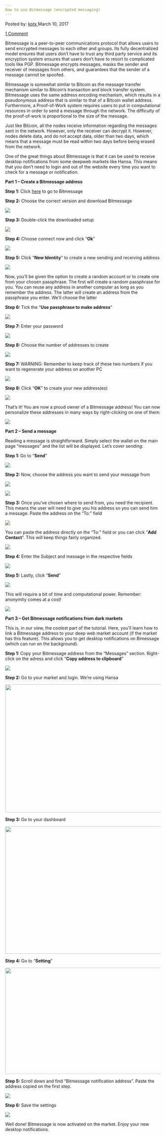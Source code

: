 ```yaml
---
How to use Bitmessage (encrypted messaging)
---
```

<article class="post-listing post-18531 post type-post status-publish format-standard has-post-thumbnail hentry 
tag-bitmessage tag-encrypted tag-messaging">
<div class="post-inner">
<span>Posted by: <a href="https://www.deepdotweb.com/author/kptx/" title="">kptx </a></span>
<span>March 10, 2017</span>

<span><a href="https://www.deepdotweb.com/2017/03/10/use-bitmessage-encrypted-messaging/#comments">1 Comment</a></span>


<p>Bitmessage is a peer-to-peer communications protocol that allows users to send encrypted messages to each other and groups. Its fully decentralized model ensures that users don’t have to trust any third party service and its encryption system ensures that users don’t have to resort to complicated tools like PGP. Bitmessage encrypts messages, masks the sender and receiver of messages from others, and guarantees that the sender of a message cannot be spoofed.</p>
<p>Bitmessage is somewhat similar to Bitcoin as the message transfer mechanism similar to Bitcoin’s transaction and block transfer system. Bitmessage uses the same address encoding mechanism, which results in a pseudonymous address that is similar to that of a Bitcoin wallet address. Furthermore, a Proof-of-Work system requires users to put in computational resources in order to send a message through the network. The difficulty of the proof‐of‐work is proportional to the size of the message.</p>
<p>Just like Bitcoin, all the nodes receive information regarding the messages sent in the network. However, only the receiver can decrypt it. However, nodes delete data, and do not accept data, older than two days, which means that a message must be read within two days before being erased from the network.</p>
<p>One of the great things about Bitmessage is that it can be used to receive desktop notifications from some deepweb markets like Hansa. This means that you don’t need to login and out of the website every time you want to check for a message or notification.</p>
<p><strong>Part 1 &#8211; Create a Bitmessage address</strong></p>
<p><strong>Step 1:</strong> Click <a href="https://bitmessage.org/">here</a> to go to Bitmessage</p>
<p><strong>Step 2:</strong> Choose the correct version and download Bitmessage</p>
<p><img class="wp-image-18541 aligncenter" src="https://www.deepdotweb.com/wp-content/uploads/2017/03/word-image-11.png" srcset="https://www.deepdotweb.com/wp-content/uploads/2017/03/word-image-11.png 1156w, https://www.deepdotweb.com/wp-content/uploads/2017/03/word-image-11-300x130.png 300w, https://www.deepdotweb.com/wp-content/uploads/2017/03/word-image-11-1024x444.png 1024w" sizes="(max-width: 1156px) 100vw, 1156px" /></p>
<p><strong>Step 3: </strong>Double-click the downloaded setup</p>
<p><img class="wp-image-18542 aligncenter" src="https://www.deepdotweb.com/wp-content/uploads/2017/03/word-image-12.png" srcset="https://www.deepdotweb.com/wp-content/uploads/2017/03/word-image-12.png 992w, https://www.deepdotweb.com/wp-content/uploads/2017/03/word-image-12-300x139.png 300w, https://www.deepdotweb.com/wp-content/uploads/2017/03/word-image-12-272x125.png 272w" sizes="(max-width: 992px) 100vw, 992px" /></p>
<p><strong>Step 4: </strong>Choose connect now and click “<strong>Ok</strong>”</p>
<p><img class="wp-image-18543 aligncenter" src="https://www.deepdotweb.com/wp-content/uploads/2017/03/word-image-13.png" srcset="https://www.deepdotweb.com/wp-content/uploads/2017/03/word-image-13.png 327w, https://www.deepdotweb.com/wp-content/uploads/2017/03/word-image-13-300x176.png 300w" sizes="(max-width: 327px) 100vw, 327px" /></p>
<p><strong>Step 5: </strong>Click “<strong>New Identity</strong>” to create a new sending and receiving address</p>
<p><img class="wp-image-18544 aligncenter" src="https://www.deepdotweb.com/wp-content/uploads/2017/03/word-image-14.png" srcset="https://www.deepdotweb.com/wp-content/uploads/2017/03/word-image-14.png 925w, https://www.deepdotweb.com/wp-content/uploads/2017/03/word-image-14-300x149.png 300w" sizes="(max-width: 925px) 100vw, 925px" /></p>
<p>Now, you’ll be given the option to create a random account or to create one from your chosen passphrase. The first will create a random passphrase for you. You can reuse any address in another computer as long as you remember the address. The latter will create an address from the passphrase you enter. We’ll choose the latter</p>
<p><strong>Step 6: </strong>Tick the “<strong>Use passphrase to make address</strong>”</p>
<p><img class="wp-image-18545 aligncenter" src="https://www.deepdotweb.com/wp-content/uploads/2017/03/word-image-15.png" srcset="https://www.deepdotweb.com/wp-content/uploads/2017/03/word-image-15.png 516w, https://www.deepdotweb.com/wp-content/uploads/2017/03/word-image-15-278x300.png 278w" sizes="(max-width: 516px) 100vw, 516px" /></p>
<p><strong>Step 7:</strong> Enter your password</p>
<p><img class="wp-image-18546 aligncenter" src="https://www.deepdotweb.com/wp-content/uploads/2017/03/word-image-16.png" srcset="https://www.deepdotweb.com/wp-content/uploads/2017/03/word-image-16.png 404w, https://www.deepdotweb.com/wp-content/uploads/2017/03/word-image-16-300x140.png 300w" sizes="(max-width: 404px) 100vw, 404px" /></p>
<p><strong>Step 8: </strong>Choose the number of addresses to create</p>
<p><img class="wp-image-18547 aligncenter" src="https://www.deepdotweb.com/wp-content/uploads/2017/03/word-image-17.png" srcset="https://www.deepdotweb.com/wp-content/uploads/2017/03/word-image-17.png 404w, https://www.deepdotweb.com/wp-content/uploads/2017/03/word-image-17-300x140.png 300w" sizes="(max-width: 404px) 100vw, 404px" /></p>
<p><strong>Step 7: </strong>WARNING: Remember to keep track of these two numbers if you want to regenerate your address on another PC</p>
<p><img class="wp-image-18548 aligncenter" src="https://www.deepdotweb.com/wp-content/uploads/2017/03/word-image-18.png" srcset="https://www.deepdotweb.com/wp-content/uploads/2017/03/word-image-18.png 404w, https://www.deepdotweb.com/wp-content/uploads/2017/03/word-image-18-300x140.png 300w" sizes="(max-width: 404px) 100vw, 404px" /></p>
<p><strong>Step 8: </strong>Click “<strong>OK</strong>” to create your new address(es)</p>
<p><img class="wp-image-18549 aligncenter" src="https://www.deepdotweb.com/wp-content/uploads/2017/03/word-image-19.png" srcset="https://www.deepdotweb.com/wp-content/uploads/2017/03/word-image-19.png 506w, https://www.deepdotweb.com/wp-content/uploads/2017/03/word-image-19-300x178.png 300w" sizes="(max-width: 506px) 100vw, 506px" /></p>
<p>That’s it! You are now a proud owner of a Bitmessage address! You can now personalize these addresses in many ways by right-clicking on one of them:</p>
<p><img class="wp-image-18550 aligncenter" src="https://www.deepdotweb.com/wp-content/uploads/2017/03/word-image-20.png" srcset="https://www.deepdotweb.com/wp-content/uploads/2017/03/word-image-20.png 913w, https://www.deepdotweb.com/wp-content/uploads/2017/03/word-image-20-300x147.png 300w" sizes="(max-width: 913px) 100vw, 913px" /></p>
<p><strong>Part 2 &#8211; Send a message</strong></p>
<p>Reading a message is straightforward. Simply select the wallet on the main page “messages” and the list will be displayed. Let’s cover sending:</p>
<p><strong>Step 1: </strong>Go to “<strong>Send</strong>”</p>
<p><img class="wp-image-18551 aligncenter" src="https://www.deepdotweb.com/wp-content/uploads/2017/03/word-image-21.png" srcset="https://www.deepdotweb.com/wp-content/uploads/2017/03/word-image-21.png 940w, https://www.deepdotweb.com/wp-content/uploads/2017/03/word-image-21-300x146.png 300w" sizes="(max-width: 940px) 100vw, 940px" /></p>
<p><strong>Step 2: </strong>Now, choose the address you want to send your message from</p>
<p><img class="wp-image-18552 aligncenter" src="https://www.deepdotweb.com/wp-content/uploads/2017/03/word-image-22.png" srcset="https://www.deepdotweb.com/wp-content/uploads/2017/03/word-image-22.png 927w, https://www.deepdotweb.com/wp-content/uploads/2017/03/word-image-22-300x150.png 300w, https://www.deepdotweb.com/wp-content/uploads/2017/03/word-image-22-660x330.png 660w" sizes="(max-width: 927px) 100vw, 927px" /></p>
<p><img class="wp-image-18553 aligncenter" src="https://www.deepdotweb.com/wp-content/uploads/2017/03/word-image-23.png" srcset="https://www.deepdotweb.com/wp-content/uploads/2017/03/word-image-23.png 927w, https://www.deepdotweb.com/wp-content/uploads/2017/03/word-image-23-300x148.png 300w" sizes="(max-width: 927px) 100vw, 927px" /></p>
<p><strong>Step 3: </strong>Once you’ve chosen where to send from, you need the recipient. This means the user will need to give you his address so you can send him a message. Paste the address on the “To:” field</p>
<p><img class="wp-image-18554 aligncenter" src="https://www.deepdotweb.com/wp-content/uploads/2017/03/word-image-24.png" srcset="https://www.deepdotweb.com/wp-content/uploads/2017/03/word-image-24.png 930w, https://www.deepdotweb.com/wp-content/uploads/2017/03/word-image-24-300x147.png 300w" sizes="(max-width: 930px) 100vw, 930px" /></p>
<p>You can paste the address directly on the “To:” field or you can click “<strong>Add Contact</strong>”. This will keep things fairly organized.</p>
<p><img class="wp-image-18555 aligncenter" src="https://www.deepdotweb.com/wp-content/uploads/2017/03/word-image-25.png" srcset="https://www.deepdotweb.com/wp-content/uploads/2017/03/word-image-25.png 936w, https://www.deepdotweb.com/wp-content/uploads/2017/03/word-image-25-300x150.png 300w, https://www.deepdotweb.com/wp-content/uploads/2017/03/word-image-25-660x330.png 660w" sizes="(max-width: 936px) 100vw, 936px" /></p>
<p><strong>Step 4: </strong>Enter the Subject and message in the respective fields</p>
<p><img class="wp-image-18556 aligncenter" src="https://www.deepdotweb.com/wp-content/uploads/2017/03/word-image-26.png" srcset="https://www.deepdotweb.com/wp-content/uploads/2017/03/word-image-26.png 938w, https://www.deepdotweb.com/wp-content/uploads/2017/03/word-image-26-300x147.png 300w" sizes="(max-width: 938px) 100vw, 938px" /></p>
<p><strong>Step 5: </strong>Lastly, click “<strong>Send</strong>”</p>
<p><img class="wp-image-18557 aligncenter" src="https://www.deepdotweb.com/wp-content/uploads/2017/03/word-image-27.png" srcset="https://www.deepdotweb.com/wp-content/uploads/2017/03/word-image-27.png 923w, https://www.deepdotweb.com/wp-content/uploads/2017/03/word-image-27-300x151.png 300w" sizes="(max-width: 923px) 100vw, 923px" /></p>
<p>This will require a bit of time and computational power. Remember: anonymity comes at a cost!</p>
<p><img class="wp-image-18558" src="https://www.deepdotweb.com/wp-content/uploads/2017/03/word-image-28.png" srcset="https://www.deepdotweb.com/wp-content/uploads/2017/03/word-image-28.png 381w, https://www.deepdotweb.com/wp-content/uploads/2017/03/word-image-28-300x18.png 300w" sizes="(max-width: 381px) 100vw, 381px" /></p>
<p><strong>Part 3 &#8211; Get Bitmessage notifications from dark markets</strong></p>
<p>This is, in our view, the coolest part of the tutorial. Here, you’ll learn how to link a Bitmessage address to your deep web market account (if the market has this feature). This allows you to get desktop notifications on Bimessage (which can run on the background).</p>
<p><strong>Step 1: </strong>Copy your Bitmessage address from the “Messages” section. Right-click on the adress and click “<strong>Copy address to clipboard</strong>”</p>
<p><img class="wp-image-18559 aligncenter" src="https://www.deepdotweb.com/wp-content/uploads/2017/03/word-image-29.png" srcset="https://www.deepdotweb.com/wp-content/uploads/2017/03/word-image-29.png 938w, https://www.deepdotweb.com/wp-content/uploads/2017/03/word-image-29-300x148.png 300w" sizes="(max-width: 938px) 100vw, 938px" /></p>
<p><strong>Step 2: </strong>Go to your market and login. We’re using Hansa</p>
<p><img class="wp-image-18560 aligncenter" src="https://www.deepdotweb.com/wp-content/uploads/2017/03/word-image-30.png" width="975" height="413" srcset="https://www.deepdotweb.com/wp-content/uploads/2017/03/word-image-30.png 1188w, https://www.deepdotweb.com/wp-content/uploads/2017/03/word-image-30-300x127.png 300w, https://www.deepdotweb.com/wp-content/uploads/2017/03/word-image-30-1024x434.png 1024w" sizes="(max-width: 975px) 100vw, 975px" /></p>
<p><strong>Step 3: </strong>Go to your dashboard</p>
<p><img class="wp-image-18561 aligncenter" src="https://www.deepdotweb.com/wp-content/uploads/2017/03/word-image-31.png" width="971" height="411" srcset="https://www.deepdotweb.com/wp-content/uploads/2017/03/word-image-31.png 1188w, https://www.deepdotweb.com/wp-content/uploads/2017/03/word-image-31-300x127.png 300w, https://www.deepdotweb.com/wp-content/uploads/2017/03/word-image-31-1024x434.png 1024w" sizes="(max-width: 971px) 100vw, 971px" /></p>
<p><strong>Step 4: </strong>Go to “<strong>Setting</strong>”</p>
<p><img class="wp-image-18562 aligncenter" src="https://www.deepdotweb.com/wp-content/uploads/2017/03/word-image-32.png" width="885" height="343" srcset="https://www.deepdotweb.com/wp-content/uploads/2017/03/word-image-32.png 1169w, https://www.deepdotweb.com/wp-content/uploads/2017/03/word-image-32-300x116.png 300w, https://www.deepdotweb.com/wp-content/uploads/2017/03/word-image-32-1024x397.png 1024w" sizes="(max-width: 885px) 100vw, 885px" /></p>
<p><strong>Step 5: </strong>Scroll down and find “Bitmessage notification address”. Paste the address copied on the first step.</p>
<p><img class="wp-image-18563 aligncenter" src="https://www.deepdotweb.com/wp-content/uploads/2017/03/word-image-33.png" srcset="https://www.deepdotweb.com/wp-content/uploads/2017/03/word-image-33.png 956w, https://www.deepdotweb.com/wp-content/uploads/2017/03/word-image-33-300x59.png 300w" sizes="(max-width: 956px) 100vw, 956px" /></p>
<p><strong>Step 6: </strong>Save the settings</p>
<p><img class="wp-image-18564 aligncenter" src="https://www.deepdotweb.com/wp-content/uploads/2017/03/word-image-34.png" srcset="https://www.deepdotweb.com/wp-content/uploads/2017/03/word-image-34.png 1003w, https://www.deepdotweb.com/wp-content/uploads/2017/03/word-image-34-300x120.png 300w" sizes="(max-width: 1003px) 100vw, 1003px" /></p>
<p>Well done! Bitmessage is now activated on the market. Enjoy your new desktop notifications.</p>
</div>
<span style="display:none"><a href="https://www.deepdotweb.com/tag/bitmessage/" rel="tag">bitmessage</a> <a href="https://www.deepdotweb.com/tag/encrypted/" rel="tag">encrypted</a> <a href="https://www.deepdotweb.com/tag/messaging/" rel="tag">messaging</a></span> <span style="display:none" class="updated">2017-03-10</span>
<div style="display:none" class="vcard author" itemprop="author" itemscope itemtype="http://schema.org/Person"><strong class="fn" itemprop="name"><a href="https://www.deepdotweb.com/author/kptx/" title="Posts by kptx" rel="author">kptx</a></strong></div>
</div>
</article>

